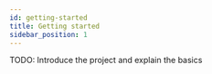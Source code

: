 ```yaml
---
id: getting-started
title: Getting started
sidebar_position: 1
---
```


TODO: Introduce the project and explain the basics
